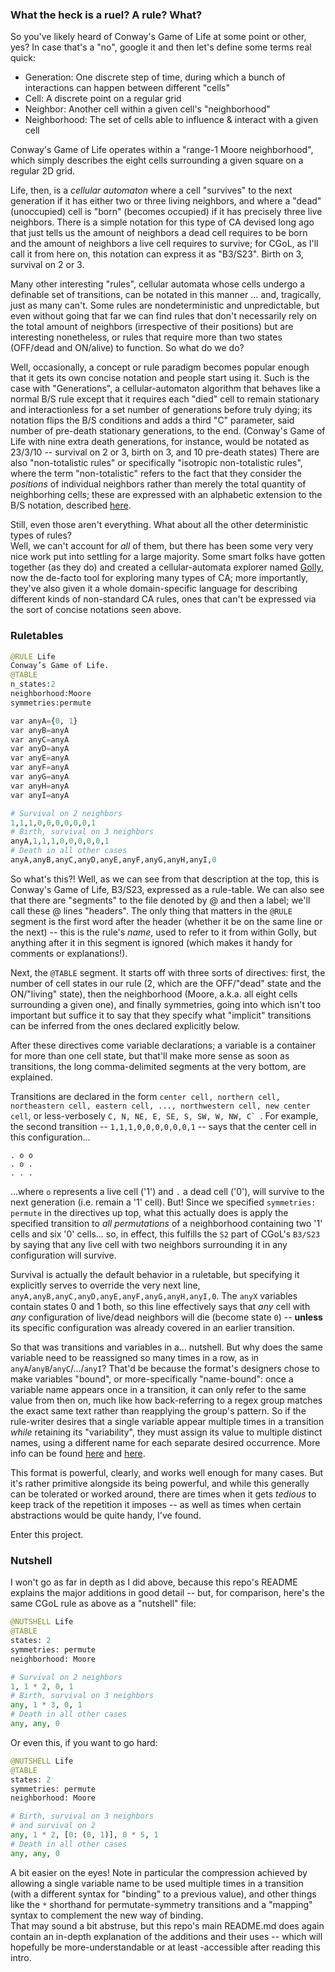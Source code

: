 ### What the heck is a ruel? A rule? What?

So you've likely heard of Conway's Game of Life at some point or other, yes? In case that's a "no", google it and then let's define some terms real quick:

- Generation: One discrete step of time, during which a bunch of interactions can happen between different "cells"
- Cell: A discrete point on a regular grid
- Neighbor: Another cell within a given cell's "neighborhood"
- Neighborhood: The set of cells able to influence & interact with a given cell

Conway's Game of Life operates within a "range-1 Moore neighborhood", which simply describes the eight cells surrounding a given square on a regular
2D grid.

Life, then, is a *cellular automaton* where a cell "survives" to the next generation if it has either two or three living neighbors,
and where a "dead" (unoccupied) cell is "born" (becomes occupied) if it has precisely three live neighbors. There is a simple notation for this
type of CA devised long ago that just tells us the amount of neighbors a dead cell requires to be born and the amount of neighbors a live
cell requires to survive; for CGoL, as I'll call it from here on, this notation can express it as "B3/S23". Birth on 3, survival on 2 or 3.

Many other interesting "rules", cellular automata whose cells undergo a definable set of transitions, can be notated in this manner ...
and, tragically, just as many can't. Some rules are nondeterministic and unpredictable, but even without going that far we can find rules that don't
necessarily rely on the total amount of neighbors (irrespective of their positions) but are interesting nonetheless, or rules that require
more than two states (OFF/dead and ON/alive) to function. So what do we do?

Well, occasionally, a concept or rule paradigm becomes popular enough that it gets its own concise notation and people start using it. Such is the
case with "Generations", a cellular-automaton algorithm that behaves like a normal B/S rule except that it requires each "died" cell to remain stationary
and interactionless for a set number of generations before truly dying; its notation flips the B/S conditions and adds a third "C" parameter, said
number of pre-death stationary generations, to the end. (Conway's Game of Life with nine extra death generations, for instance, would be notated as
23/3/10 -- survival on 2 or 3, birth on 3, and 10 pre-death states) There are also "non-totalistic rules" or specifically "isotropic non-totalistic rules",
where the term "non-totalistic" refers to the fact that they consider the *positions* of individual neighbors rather than merely the total quantity of
neighborhing cells; these are expressed with an alphabetic extension to the B/S notation, described [here](http://www.ibiblio.org/lifepatterns/neighbors2.html).

Still, even those aren't everything. What about all the other deterministic types of rules?  
Well, we can't account for *all* of them, but there has been some very very nice work put into settling for a large majority. Some smart folks
have gotten together (as they do) and created a cellular-automata explorer named [Golly](https://golly.sourceforge.net), now the de-facto tool
for exploring many types of CA; more importantly, they've also given it a whole domain-specific language for describing different kinds of
non-standard CA rules, ones that can't be expressed via the sort of concise notations seen above.

### Ruletables

```py
@RULE Life
Conway’s Game of Life.
@TABLE
n_states:2
neighborhood:Moore
symmetries:permute

var anyA={0, 1}
var anyB=anyA
var anyC=anyA
var anyD=anyA
var anyE=anyA
var anyF=anyA
var anyG=anyA
var anyH=anyA
var anyI=anyA

# Survival on 2 neighbors
1,1,1,0,0,0,0,0,0,1
# Birth, survival on 3 neighbors
anyA,1,1,1,0,0,0,0,0,1
# Death in all other cases
anyA,anyB,anyC,anyD,anyE,anyF,anyG,anyH,anyI,0
```

So what's this?! Well, as we can see from that description at the top, this is Conway's Game of Life, B3/S23, expressed as a rule-table. We can also see that
there are "segments" to the file denoted by @ and then a label; we'll call these @ lines "headers". The only thing that matters in the `@RULE` segment
is the first word after the header (whether it be on the same line or the next) -- this is the rule's *name*, used to refer to it from within Golly, but
anything after it in this segment is ignored (which makes it handy for comments or explanations!).

Next, the `@TABLE` segment. It starts off with three sorts of directives: first, the number of cell states in our rule (2, which are the OFF/"dead" state and the ON/"living" state),
then the neighborhood (Moore, a.k.a. all eight cells surrounding a given one), and finally symmetries, going into which isn't too important but suffice it to say that
they specify what "implicit" transitions can be inferred from the ones declared explicitly below.

After these directives come variable declarations; a variable is a container for more than one cell state, but that'll make more sense as soon as
transitions, the long comma-delimited segments at the very bottom, are explained.

Transitions are declared in the form `center cell, northern cell, northeastern cell, eastern cell, ..., northwestern cell, new center cell`,
or less-verbosely ``C, N, NE, E, SE, S, SW, W, NW, C` ``. For example, the second transition -- `1,1,1,0,0,0,0,0,0,1` -- says that the center cell in this
configuration...

```
. o o
. o .
. . .
```

...where `o` represents a live cell ('1') and `.` a dead cell ('0'), will survive to the next generation (i.e. remain a '1' cell). But! Since we specified
`symmetries: permute` in the directives up top, what this actually does is apply the specified transition to *all permutations* of a neighborhood containing two '1' cells
and six '0' cells... so, in effect, this fulfills the `S2` part of CGoL's `B3/S23` by saying that any live cell with two neighbors surrounding it in any configuration will
survive.

Survival is actually the default behavior in a ruletable, but specifying it explicitly serves to override the very next line,
`anyA,anyB,anyC,anyD,anyE,anyF,anyG,anyH,anyI,0`. The `anyX` variables contain states 0 and 1 both, so this line effectively says that *any* cell
with *any* configuration of live/dead neighbors will die (become state `0`) -- **unless** its specific configuration was already covered in an earlier transition.

So that was transitions and variables in a... nutshell. But why does the same variable need to be reassigned so many times in a row, as in `anyA`/`anyB`/`anyC`/.../`anyI`?
That'd be because the format's designers chose to make variables "bound", or more-specifically "name-bound": once a variable name appears once in a transition, it can only
refer to the same value from then on, much like how back-referring to a regex group matches the exact same text rather than reapplying the group's pattern. So if the
rule-writer desires that a single variable appear multiple times in a transition *while* retaining its "variability", they must assign its value to multiple distinct
names, using a different name for each separate desired occurrence.
More info can be found [here](GollyGang/ruletablerepository/wiki/TheFormat) and [here](http://golly.sourceforge.net/Help/formats.html#table).

This format is powerful, clearly, and works well enough for many cases. But it's rather primitive alongside its being powerful, and while this generally can be tolerated
or worked around, there are times when it gets *tedious* to keep track of the repetition it imposes -- as well as times when certain abstractions would be quite handy,
I've found.

Enter this project.

### Nutshell

I won't go as far in depth as I did above, because this repo's README explains the major additions in good detail -- but, for comparison, here's the same
CGoL rule as above as a "nutshell" file:

```py
@NUTSHELL Life
@TABLE
states: 2
symmetries: permute
neighborhood: Moore

# Survival on 2 neighbors
1, 1 * 2, 0, 1
# Birth, survival on 3 neighbors
any, 1 * 3, 0, 1
# Death in all other cases
any, any, 0
```

Or even this, if you want to go hard:

```py
@NUTSHELL Life
@TABLE
states: 2
symmetries: permute
neighborhood: Moore

# Birth, survival on 3 neighbors
# and survival on 2
any, 1 * 2, [0: (0, 1)], 0 * 5, 1
# Death in all other cases
any, any, 0
```

A bit easier on the eyes! Note in particular the compression achieved by allowing a single variable name to be used multiple times in a transition (with a different
syntax for "binding" to a previous value), and other things like the `*` shorthand for permutate-symmetry transitions and a "mapping" syntax to complement the new way
of binding.  
That may sound a bit abstruse, but this repo's main README.md does again contain an in-depth explanation of the additions and their uses -- which will hopefully be
more-understandable or at least -accessible after reading this intro.
